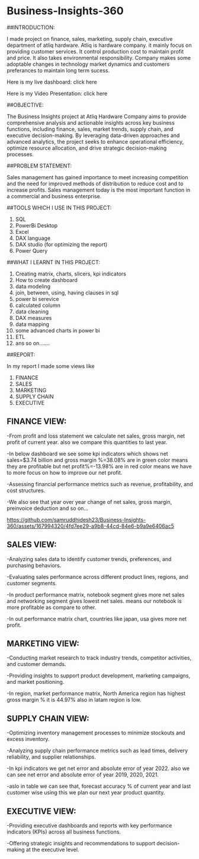 # Business-Insights-360

##INTRODUCTION:
             
I made project on finance, sales, marketing, supply chain, executive department of atliq hardware. Atliq is hardware company. it mainly focus on providing customer services.
It control production cost to maintain profit and price. It also takes environmental responsibility. Company makes some adoptable changes in technology market dynamics and customers preferances to maintain long term sucess.

Here is my live dashboard: click here

Here is my Video Presentation: click here

##OBJECTIVE:

The Business Insights project at Atliq Hardware Company aims to provide comprehensive analysis and actionable insights across key business functions, including finance, sales, market trends, supply chain, and executive decision-making. By leveraging data-driven approaches and advanced analytics, the project seeks to enhance operational efficiency, optimize resource allocation, and drive strategic decision-making processes.

##PROBLEM STATEMENT:

Sales management has gained importance to meet increasing competition and the need for improved methods of distribution to reduce cost and to increase profits. Sales management today is the most important function in a commercial and business enterprise.

##TOOLS WHICH I USE IN THIS PROJECT:
1. SQL
2. PowerBi Desktop
3. Excel
4. DAX language
5. DAX studio (for optimizing the report)
6. Power Query

##WHAT I LEARNT IN THIS PROJECT:
1. Creating matrix, charts, slicers, kpi indicators
2. How to create dashboard
3. data modeling
4. join, between, using, having clauses in sql
5. power bi serevice
6. calculated column
7. data cleaning
8. DAX measures
9. data mapping
10. some advanced charts in power bi
11. ETL
12. ans so on.......

##REPORT:

In my report I made some views like
1. FINANCE
2. SALES
3. MARKETING
4. SUPPLY CHAIN
5. EXECUTIVE


## FINANCE VIEW:
   
 -From profit and loss statement we calculate net sales, gross margin, net profit of current year. also we compare this quantities to last year.
 
 -In below dashboard we see some kpi indicators which shows net sales=$3.74 billion and gross margin %=38.08% are in green color means they are profitable but net profit%=-13.98% are in 
  red color means we have to more focus on how to improve our net profit.

 -Assessing financial performance metrics such as revenue, profitability, and cost structures.

 -We also see that year over year change of net sales, gross margin, preinvoice deduction and so on...



https://github.com/samruddhidesh23/Business-Insights-360/assets/167994320/4fd7ee29-a9b8-44cd-84e6-b9a9e6406ac5


## SALES VIEW:

-Analyzing sales data to identify customer trends, preferences, and purchasing behaviors.

-Evaluating sales performance across different product lines, regions, and customer segments.

-In product performance matrix, notebook segment gives more net sales and networking segment gives lowest net sales. means our notebook is more profitable as compare to other.

-In out performance matrix chart, countries like japan, usa gives more net profit.






## MARKETING VIEW:

-Conducting market research to track industry trends, competitor activities, and customer demands.

-Providing insights to support product development, marketing campaigns, and market positioning.

-In region, market performance matrix, North America region has highest gross margin % it is 44.97% also in latam region is low.





## SUPPLY CHAIN VIEW:

-Optimizing inventory management processes to minimize stockouts and excess inventory.

-Analyzing supply chain performance metrics such as lead times, delivery reliability, and supplier relationships.

-In kpi indicators we get net error and absolute error of year 2022. also we can see net error and absolute error of year 2019, 2020, 2021.

-aslo in table we can see that, forecast accuracy % of current year and last customer wise using this we plan our next year product quantity.






## EXECUTIVE VIEW:

-Providing executive dashboards and reports with key performance indicators (KPIs) across all business functions.

-Offering strategic insights and recommendations to support decision-making at the executive level.




